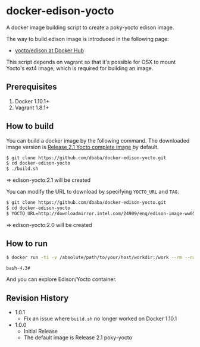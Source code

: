 docker-edison-yocto
===

A docker image building script to create a poky-yocto edison image.

The way to build edison image is introduced in the following page:

- [yocto/edison at Docker Hub](https://hub.docker.com/r/yocto/edison/)

This script depends on vagrant so that it's possible for OSX to mount Yocto's ext4 image, which is required for building an image.

## Prerequisites

1. Docker 1.10.1+
1. Vagrant 1.8.1+

## How to build

You can build a docker image by the following command. The downloaded image version is [Release 2.1 Yocto complete image](https://software.intel.com/en-us/iot/hardware/edison/downloads) by default.

```bash
$ git clone https://github.com/dbaba/docker-edison-yocto.git
$ cd docker-edison-yocto
$ ./build.sh
```
=> edison-yocto:2.1 will be created

You can modify the URL to download by specifying `YOCTO_URL` and `TAG`.

```bash
$ git clone https://github.com/dbaba/docker-edison-yocto.git
$ cd docker-edison-yocto
$ YOCTO_URL=http://downloadmirror.intel.com/24909/eng/edison-image-ww05-15.zip TAG=2.0 ./build.sh
```
=> edison-yocto:2.0 will be created

## How to run

```bash
$ docker run -ti -v /absolute/path/to/your/host/workdir:/work --rm --name edison edison-yocto:2.1 bash

bash-4.3#
```

And you can explore Edison/Yocto container.

## Revision History
* 1.0.1
  - Fix an issue where `build.sh` no longer worked on Docker 1.10.1
* 1.0.0
  - Initial Release
  - The default image is Release 2.1 poky-yocto
